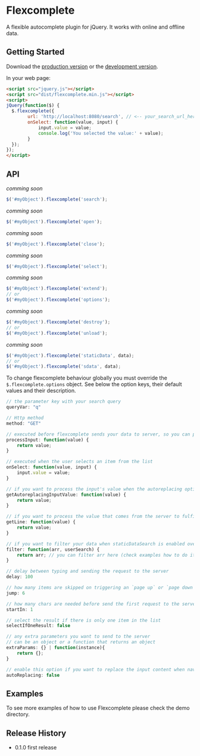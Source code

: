 # Flexcomplete

A flexible autocomplete plugin for jQuery. It works with online and offline data.

## Getting Started
Download the [production version][min] or the [development version][max].

[min]: https://raw.github.com/thiago/flexcomplete/master/dist/flexcomplete.min.js
[max]: https://raw.github.com/thiago/flexcomplete/master/dist/flexcomplete.js

In your web page:

```html
<script src="jquery.js"></script>
<script src="dist/flexcomplete.min.js"></script>
<script>
jQuery(function($) {
  $.flexcomplete({
        url: 'http://localhost:8080/search', // <-- your_search_url_here
        onSelect: function(value, input) {
            input.value = value;
            console.log('You selected the value:' + value);
        }
  }); 
});
</script>
```

## API


_comming soon_
```js
$('#myObject').flexcomplete('search');
```

_comming soon_
```js
$('#myObject').flexcomplete('open');
```

_comming soon_
```js
$('#myObject').flexcomplete('close');
```

_comming soon_
```js
$('#myObject').flexcomplete('select');
```

_comming soon_
```js
$('#myObject').flexcomplete('extend');
// or
$('#myObject').flexcomplete('options');
```

_comming soon_
```js
$('#myObject').flexcomplete('destroy');
// or
$('#myObject').flexcomplete('unload');
```

_comming soon_
```js
$('#myObject').flexcomplete('staticData', data);
// or
$('#myObject').flexcomplete('sdata', data);
```

To change flexcomplete behaviour globally you must override the `$.flexcomplete.options` object. See below the option keys, their default values and their description.

```js
// the parameter key with your search query
queryVar: "q"

// Http method
method: "GET"

// executed before flexcomplete sends your data to server, so you can process the input and change it anyway
processInput: function(value) { 
    return value;
}

// executed when the user selects an item from the list
onSelect: function(value, input) {
    input.value = value;
}

// if you want to process the input's value when the autoreplacing options is enabled override this function
getAutoreplacingInputValue: function(value) {
    return value;
}

// if you want to process the value that comes from the server to fulfill the items override this function
getLine: function(value) {
    return value;
}

// if you want to filter your data when staticDataSearch is enabled override this function
filter: function(arr, userSearch) {
    return arr; // you can filter arr here (check examples how to do it)
}

// delay between typing and sending the request to the server
delay: 100

// how many items are skipped on triggering an `page up` or `page down` when navigating the list
jump: 6

// how many chars are needed before send the first request to the server
startIn: 1

// select the result if there is only one item in the list
selectIfOneResult: false

// any extra parameters you want to send to the server
// can be an object or a function that returns an object
extraParams: {} | function(instance){
    return {};
}

// enable this option if you want to replace the input content when navigating through list items
autoReplacing: false
```

## Examples
To see more examples of how to use Flexcomplete please check the demo directory.

## Release History

* 0.1.0 first release
